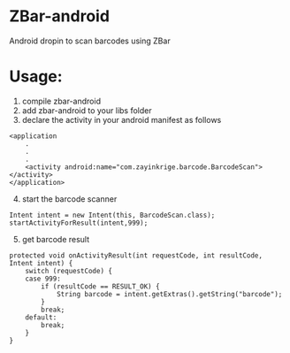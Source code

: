 ZBar-android
============

Android dropin to scan barcodes using ZBar


Usage:
======
1. compile zbar-android
2. add zbar-android to your libs folder
3. declare the activity in your android manifest as follows
```
<application
	.
	.
	.
    <activity android:name="com.zayinkrige.barcode.BarcodeScan"></activity>
</application>
```
4. start the barcode scanner 
```
Intent intent = new Intent(this, BarcodeScan.class);
startActivityForResult(intent,999);
```
5. get barcode result
```
protected void onActivityResult(int requestCode, int resultCode, Intent intent) {
	switch (requestCode) {
	case 999:
		if (resultCode == RESULT_OK) {
			String barcode = intent.getExtras().getString("barcode");
		}
		break;
	default:
		break;
	}
}
```